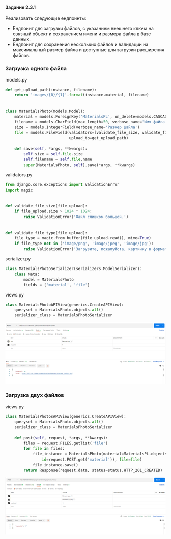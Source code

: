 #### Задание 2.3.1

Реализовать следующие ендпоинты:

- Ендпоинт для загрузки файлов, с указанием внешнего ключа на связный объект и сохранением имени и размера файла в базе данных.
- Ендпоинт для сохранения нескольких файлов и валидации на максимальный размер файла и доступные для загрузки расширения файлов.

### Загрузка одного файла

models.py
```python
def get_upload_path(instance, filename):
    return 'images/{0}/{1}'.format(instance.material, filename)


class MaterialsPhoto(models.Model):
    material = models.ForeignKey('MaterialsPL', on_delete=models.CASCADE, verbose_name='Материал')
    filename = models.CharField(max_length=50, verbose_name='Имя файла')
    size = models.IntegerField(verbose_name='Размер файла')
    file = models.FileField(validators=[validate_file_size, validate_file_type],
                            upload_to=get_upload_path)

    def save(self, *args, **kwargs):
        self.size = self.file.size
        self.filename = self.file.name
        super(MaterialsPhoto, self).save(*args, **kwargs)
```

validators.py
```python
from django.core.exceptions import ValidationError
import magic


def validate_file_size(file_upload):
    if file_upload.size > 1024 * 1024:
        raise ValidationError('Файл слишком большой.')


def validate_file_type(file_upload):
    file_type = magic.from_buffer(file_upload.read(), mime=True)
    if file_type not in ('image/png', 'image/jpeg', 'image/jpg'):
        raise ValidationError('Загрузите, пожалуйста, картинку в формате PNG или JPG.')
```

serializer.py
```python
class MaterialsPhotoSerializer(serializers.ModelSerializer):
    class Meta:
        model = MaterialsPhoto
        fields = ['material', 'file']

```

views.py
```python
class MaterialsPhotoAPIView(generics.CreateAPIView):
    queryset = MaterialsPhoto.objects.all()
    serializer_class = MaterialsPhotoSerializer

```

![](../imgs/2022-10-10_00-05.png)


### Загрузка двух файлов

views.py
```python
class MaterialsPhotosAPIView(generics.CreateAPIView):
    queryset = MaterialsPhoto.objects.all()
    serializer_class = MaterialsPhotoSerializer

    def post(self, request, *args, **kwargs):
        files = request.FILES.getlist('file')
        for file in files:
            file_instance = MaterialsPhoto(material=MaterialsPL.objects.get(
                id=request.POST.get('material')), file=file)
            file_instance.save()
        return Response(request.data, status=status.HTTP_201_CREATED)

```

![](../imgs/2022-10-10_01-25.3.png)